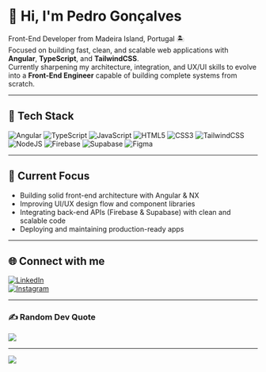 # 👋 Hi, I'm Pedro Gonçalves  

Front-End Developer from Madeira Island, Portugal 🏝️  
Focused on building fast, clean, and scalable web applications with **Angular**, **TypeScript**, and **TailwindCSS**.  
Currently sharpening my architecture, integration, and UX/UI skills to evolve into a **Front-End Engineer** capable of building complete systems from scratch.  

---

## 🚀 Tech Stack  
![Angular](https://img.shields.io/badge/Angular-%23DD0031.svg?style=flat&logo=angular&logoColor=white)
![TypeScript](https://img.shields.io/badge/TypeScript-%23007ACC.svg?style=flat&logo=typescript&logoColor=white)
![JavaScript](https://img.shields.io/badge/JavaScript-%23323330.svg?style=flat&logo=javascript&logoColor=%23F7DF1E)
![HTML5](https://img.shields.io/badge/HTML5-%23E34F26.svg?style=flat&logo=html5&logoColor=white)
![CSS3](https://img.shields.io/badge/CSS3-%231572B6.svg?style=flat&logo=css3&logoColor=white)
![TailwindCSS](https://img.shields.io/badge/TailwindCSS-%2338B2AC.svg?style=flat&logo=tailwind-css&logoColor=white)
![NodeJS](https://img.shields.io/badge/Node.js-6DA55F?style=flat&logo=node.js&logoColor=white)
![Firebase](https://img.shields.io/badge/Firebase-%23DD2C00.svg?style=flat&logo=firebase&logoColor=white)
![Supabase](https://img.shields.io/badge/Supabase-%233FCF8E.svg?style=flat&logo=supabase&logoColor=white)
![Figma](https://img.shields.io/badge/Figma-%23F24E1E.svg?style=flat&logo=figma&logoColor=white)

---

## 🧭 Current Focus  
- Building solid front-end architecture with Angular & NX  
- Improving UI/UX design flow and component libraries  
- Integrating back-end APIs (Firebase & Supabase) with clean and scalable code  
- Deploying and maintaining production-ready apps  

---

## 🌐 Connect with me  
[![LinkedIn](https://img.shields.io/badge/LinkedIn-%230077B5.svg?style=flat&logo=linkedin&logoColor=white)](https://linkedin.com/in/pedrojmgoncalves)  
[![Instagram](https://img.shields.io/badge/Instagram-%23E4405F.svg?style=flat&logo=Instagram&logoColor=white)](https://instagram.com/pedromgoncalves92)

---

### ✍️ Random Dev Quote  
![](https://quotes-github-readme.vercel.app/api?type=vertical&theme=dark)

---

[![](https://visitcount.itsvg.in/api?id=devpedromgoncalves&icon=7&color=6)](https://visitcount.itsvg.in)
